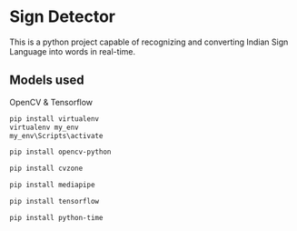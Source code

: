 #  Sign Detector

This is a python project capable of recognizing and converting Indian Sign Language into words in real-time. 

## Models used
OpenCV &
Tensorflow


```bash
pip install virtualenv  
virtualenv my_env      
my_env\Scripts\activate

```


```bash
pip install opencv-python
```



```bash
pip install cvzone

```


```bash
pip install mediapipe
```



```bash
pip install tensorflow
```



```bash
pip install python-time
```



